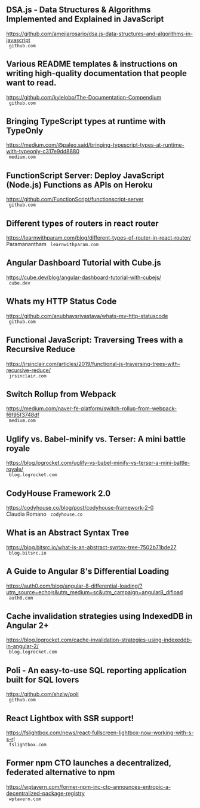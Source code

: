 ## DSA.js - Data Structures & Algorithms Implemented and Explained in JavaScript  
https://github.com/amejiarosario/dsa.js-data-structures-and-algorithms-in-javascript  
 ` github.com`
  

## Various README templates & instructions on writing high-quality documentation that people want to read.  
https://github.com/kylelobo/The-Documentation-Compendium  
 ` github.com`
  

## Bringing TypeScript types at runtime with TypeOnly  
https://medium.com/@paleo.said/bringing-typescript-types-at-runtime-with-typeonly-c317e9dd8880  
 ` medium.com`
  

## FunctionScript Server: Deploy JavaScript (Node.js) Functions as APIs on Heroku  
https://github.com/FunctionScript/functionscript-server  
 ` github.com`
  

## Different types of routers in react router  
https://learnwithparam.com/blog/different-types-of-router-in-react-router/  
Paramanantham ` learnwithparam.com`
  

## Angular Dashboard Tutorial with Cube.js  
https://cube.dev/blog/angular-dashboard-tutorial-with-cubejs/  
 ` cube.dev`
  

## Whats my HTTP Status Code  
https://github.com/anubhavsrivastava/whats-my-http-statuscode  
 ` github.com`
  

## Functional JavaScript: Traversing Trees with a Recursive Reduce  
https://jrsinclair.com/articles/2019/functional-js-traversing-trees-with-recursive-reduce/  
 ` jrsinclair.com`
  

## Switch Rollup from Webpack  
https://medium.com/naver-fe-platform/switch-rollup-from-webpack-f6f95f3748df  
 ` medium.com`
  

## Uglify vs. Babel-minify vs. Terser: A mini battle royale  
https://blog.logrocket.com/uglify-vs-babel-minify-vs-terser-a-mini-battle-royale/  
 ` blog.logrocket.com`
  

## CodyHouse Framework 2.0  
https://codyhouse.co/blog/post/codyhouse-framework-2-0  
Claudia Romano ` codyhouse.co`
  

## What is an Abstract Syntax Tree  
https://blog.bitsrc.io/what-is-an-abstract-syntax-tree-7502b71bde27  
 ` blog.bitsrc.io`
  

## A Guide to Angular 8's Differential Loading  
https://auth0.com/blog/angular-8-differential-loading/?utm_source=echojs&utm_medium=sc&utm_campaign=angular8_difload  
 ` auth0.com`
  

## Cache invalidation strategies using IndexedDB in Angular 2+  
https://blog.logrocket.com/cache-invalidation-strategies-using-indexeddb-in-angular-2/  
 ` blog.logrocket.com`
  

## Poli - An easy-to-use SQL reporting application built for SQL lovers  
https://github.com/shzlw/poli  
 ` github.com`
  

## React Lightbox with SSR support!  
https://fslightbox.com/news/react-fullscreen-lightbox-now-working-with-s-s-r!  
 ` fslightbox.com`
  

## Former npm CTO launches a decentralized, federated alternative to npm  
https://wptavern.com/former-npm-inc-cto-announces-entropic-a-decentralized-package-registry  
 ` wptavern.com`
  

